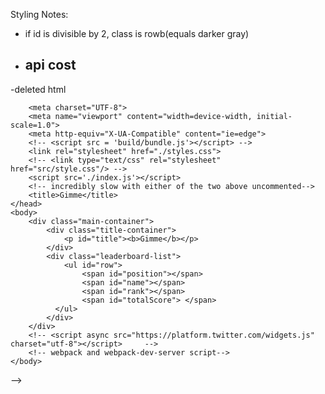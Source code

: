 Styling Notes: 

- if id is divisible by 2, class is rowb(equals darker gray)




- api cost 
    - 



-deleted html 

<!-- <!DOCTYPE html>
<html lang="en">
    <head>
        <!-- <script defer src="build/bundle.js"></script> -->
        <meta charset="UTF-8">
        <meta name="viewport" content="width=device-width, initial-scale=1.0">
        <meta http-equiv="X-UA-Compatible" content="ie=edge">
        <!-- <script src = 'build/bundle.js'></script> -->
        <link rel="stylesheet" href="./styles.css"> 
        <!-- <link type="text/css" rel="stylesheet"  href="src/style.css"/> -->
        <script src='./index.js'></script>
        <!-- incredibly slow with either of the two above uncommented-->
        <title>Gimme</title>
    </head>
    <body>
        <div class="main-container">
            <div class="title-container">
                <p id="title"><b>Gimme</b></p>
            </div>
            <div class="leaderboard-list">
                <ul id="row">
                    <span id="position"></span>
                    <span id="name"></span>
                    <span id="rank"></span>
                    <span id="totalScore"> </span>
              </ul>
            </div>
        </div>
        <!-- <script async src="https://platform.twitter.com/widgets.js" charset="utf-8"></script>     -->
        <!-- webpack and webpack-dev-server script-->
    </body>
</html>
-->